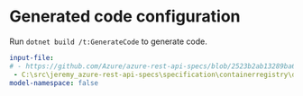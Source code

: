# Generated code configuration

Run `dotnet build /t:GenerateCode` to generate code.

``` yaml
input-file:
# - https://github.com/Azure/azure-rest-api-specs/blob/2523b2ab13289ba640aa621951bc41073d3bfd3f/specification/containerregistry/data-plane/Azure.ContainerRegistry/preview/2019-08-15-preview/containerregistry.json
 - C:\src\jeremy_azure-rest-api-specs\specification\containerregistry\data-plane\Azure.ContainerRegistry\preview\2019-08-15-preview\containerregistry.json
model-namespace: false
```
